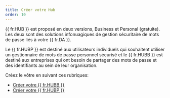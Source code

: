 ```yaml
---
title: Créer votre Hub
order: 10
---
```

{{ fr.HUB }} est proposé en deux versions, Business et Personal (gratuite). Les deux sont des solutions infonuagiques de gestion sécuritaire de mots de passe liés à votre {{ fr.DA }}.  

Le {{ fr.HUBP }} est destiné aux utilisateurs individuels qui souhaitent utiliser un gestionnaire de mots de passe personnel sécurisé et le {{ fr.HUBB }} est destiné aux entreprises qui ont besoin de partager des mots de passe et des identifiants au sein de leur organisation.  

Créez le vôtre en suivant ces rubriques:  

* [Créer votre {{ fr.HUBB }}](/fr/hub/getting-started/create-hub/hub-business/)  
* [Créer votre {{ fr.HUBP }}](/fr/hub/getting-started/create-hub/hub-personal/)  
